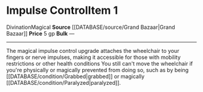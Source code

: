 ﻿---
id: '1361'
item_category: Assistive Items
item_subcategory: Mobility Devices
level: '1'
name: Impulse Control
price: 5 gp
rarity: Common
school: Divination
source: '[[DATABASE/source/Grand Bazaar|Grand Bazaar]]'
subcategory: assistiveitem
trait:
- '[[DATABASE/trait/Divination|Divination]]'
- '[[DATABASE/trait/Magical|Magical]]'
type: Item

---
# Impulse Control<span class="item-type">Item 1</span>

<span class="item-trait">Divination</span><span class="item-trait">Magical</span>
**Source** [[DATABASE/source/Grand Bazaar|Grand Bazaar]]
**Price** 5 gp
**Bulk** —

---
The magical impulse control upgrade attaches the wheelchair to your fingers or nerve impulses, making it accessible for those with mobility restrictions or other health conditions You still can't move the wheelchair if you're physically or magically prevented from doing so, such as by being [[DATABASE/condition/Grabbed|grabbed]] or magically [[DATABASE/condition/Paralyzed|paralyzed]].